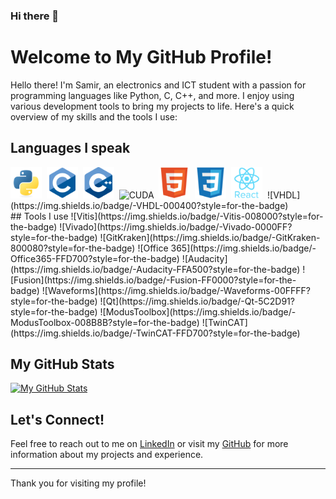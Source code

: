 ### Hi there 👋

<!--
**smachkour/smachkour** is a ✨ _special_ ✨ repository because its `README.md` (this file) appears on your GitHub profile.

Here are some ideas to get you started:

- 🔭 I’m currently working on ...
- 🌱 I’m currently learning ...
- 👯 I’m looking to collaborate on ...
- 🤔 I’m looking for help with ...
- 💬 Ask me about ...
- 📫 How to reach me: ...
- 😄 Pronouns: ...
- ⚡ Fun fact: ...
-->
# Welcome to My GitHub Profile!

Hello there! I'm Samir, an electronics and ICT student with a passion for programming languages like Python, C, C++, and more. I enjoy using various development tools to bring my projects to life. Here's a quick overview of my skills and the tools I use:

## Languages I speak

<div>
  <!-- Python -->
  <img src="https://github.com/devicons/devicon/blob/master/icons/python/python-original.svg" title="Python" alt="Python" width="50" height="50"/>&nbsp;
  <!-- C -->
  <img src="https://github.com/devicons/devicon/blob/master/icons/c/c-original.svg" title="C" alt="C" width="50" height="50"/>&nbsp;
  <!-- C++ -->
  <img src="https://github.com/devicons/devicon/blob/master/icons/cplusplus/cplusplus-original.svg" title="C++" alt="C++" width="50" height="50"/>&nbsp;
  <!-- CUDA, using NVIDIA as a stand-in -->
  <img src="https://github.com/simple-icons/simple-icons/blob/develop/icons/nvidia.svg" title="CUDA" alt="CUDA" width="50" height="50"/>&nbsp;
  <!-- HTML -->
  <img src="https://github.com/devicons/devicon/blob/master/icons/html5/html5-original.svg" title="HTML5" alt="HTML5" width="50" height="50"/>&nbsp;
  <!-- CSS -->
  <img src="https://github.com/devicons/devicon/blob/master/icons/css3/css3-original.svg" title="CSS3" alt="CSS3" width="50" height="50"/>&nbsp;
  <!-- React -->
  <img src="https://github.com/devicons/devicon/blob/master/icons/react/react-original-wordmark.svg" title="React" alt="React" width="50" height="50"/>&nbsp;
  <!-- VHDL -->
  ![VHDL](https://img.shields.io/badge/-VHDL-000400?style=for-the-badge) <!-- Green badge for Vitis -->
<div>
## Tools I use
![Vitis](https://img.shields.io/badge/-Vitis-008000?style=for-the-badge) <!-- Green badge for Vitis -->
![Vivado](https://img.shields.io/badge/-Vivado-0000FF?style=for-the-badge) <!-- Blue badge for Vivado -->
![GitKraken](https://img.shields.io/badge/-GitKraken-800080?style=for-the-badge) <!-- Purple badge for GitKraken -->
![Office 365](https://img.shields.io/badge/-Office365-FFD700?style=for-the-badge) <!-- Gold badge for TwinCAT -->
![Audacity](https://img.shields.io/badge/-Audacity-FFA500?style=for-the-badge) <!-- Orange badge for Audacity -->
![Fusion](https://img.shields.io/badge/-Fusion-FF0000?style=for-the-badge) <!-- Red badge for Fusion -->
![Waveforms](https://img.shields.io/badge/-Waveforms-00FFFF?style=for-the-badge) <!-- Cyan badge for Waveforms -->
![Qt](https://img.shields.io/badge/-Qt-5C2D91?style=for-the-badge) <!-- Deep Purple badge for Qt -->
![ModusToolbox](https://img.shields.io/badge/-ModusToolbox-008B8B?style=for-the-badge) <!-- Dark Cyan badge for ModusToolbox -->
![TwinCAT](https://img.shields.io/badge/-TwinCAT-FFD700?style=for-the-badge) <!-- Gold badge for TwinCAT -->


## My GitHub Stats

[![My GitHub Stats](https://github-readme-stats.vercel.app/api?username=smachkour&show_icons=true&theme=tokyonight)](https://github.com/anuraghazra/github-readme-stats)


## Let's Connect!

Feel free to reach out to me on [LinkedIn](https://www.linkedin.com/in/samir-machkour/)  or visit my [GitHub](https://github.com/smachkour) for more information about my projects and experience.

---

Thank you for visiting my profile!
